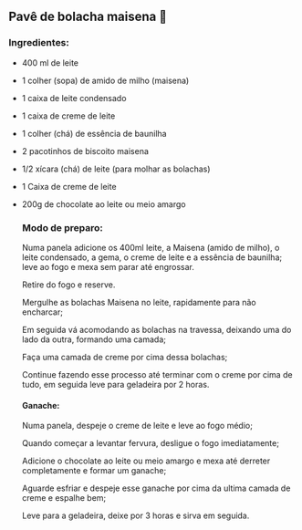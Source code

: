 ## Pavê de bolacha maisena :cookie:

### Ingredientes:

- 400 ml de leite

- 1 colher (sopa) de amido de milho (maisena)

- 1 caixa de leite condensado

- 1 caixa de creme de leite

- 1 colher (chá) de essência de baunilha

- 2 pacotinhos de biscoito maisena

- 1/2 xícara (chá) de leite (para molhar as bolachas)

- 1 Caixa de creme de leite

- 200g de chocolate ao leite ou meio amargo

  ### Modo de preparo:

  Numa panela adicione os 400ml leite, a Maisena (amido de milho), o leite condensado, a gema, o creme de leite e a essência de baunilha; leve ao fogo e mexa sem parar até engrossar.

  Retire do fogo e reserve.

  Mergulhe as bolachas Maisena no leite, rapidamente para não encharcar;

  Em seguida vá acomodando as bolachas na travessa, deixando uma do lado da outra, formando uma camada;

  Faça uma camada de creme por cima dessa bolachas;

  Continue fazendo esse processo até terminar com o creme por cima de tudo, em seguida leve para geladeira por 2 horas.

  #### Ganache:

  Numa panela, despeje o creme de leite e leve ao fogo médio;

  Quando começar a levantar fervura, desligue o fogo imediatamente;

  Adicione o chocolate ao leite ou meio amargo e mexa até derreter completamente e formar um ganache;

  Aguarde esfriar e despeje esse ganache por cima da ultima camada de creme e espalhe bem;

  Leve para a geladeira, deixe por 3 horas e sirva em seguida.

  

  

  

  
